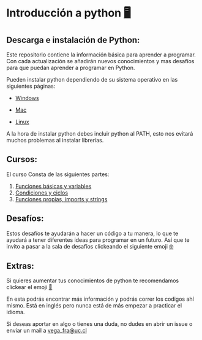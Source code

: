 # Introducción a python [:desktop_computer:](https://beitey.github.io/Intro-a-Python/)

## Descarga e instalación de Python:

Este repositorio contiene la información básica para aprender a programar. Con cada actualización se añadirán nuevos conocimientos y mas desafíos para que puedan aprender a programar en Python.

Pueden instalar python dependiendo de su sistema operativo en las siguientes páginas:

-   [Windows](https://www.python.org/downloads/ "Python for windows")

-   [Mac](https://www.python.org/downloads/macos/ "Python for mac")

-   [Linux](https://www.python.org/downloads/source/ "Python for linux")

A la hora de instalar python debes incluir python al PATH, esto nos evitará muchos problemas al instalar librerías.

## Cursos:

El curso Consta de las siguientes partes:

1.  [Funciones básicas y variables](https://beitey.github.io/Intro-a-Python/Productos/Intro-a-progra.html "Clase 1")
2.  [Condiciones y ciclos](https://beitey.github.io/Intro-a-Python/Productos/clase-2.html "clase 2")
3.  [Funciones propias, imports y strings](https://beitey.github.io/Intro-a-Python/Productos/clase-3.html "clase 3")

## Desafíos:

Estos desafíos te ayudarán a hacer un código a tu manera, lo que te ayudará a tener diferentes ideas para programar en un futuro. Así que te invito a pasar a la sala de desafíos clickeando el siguiente emoji [:nerd_face:](https://beitey.github.io/Intro-a-Python/Desafios/)

## Extras:

Si quieres aumentar tus conocimientos de python te recomendamos clickear el emoji [:mouse2:](https://www.w3schools.com/python/default.asp)

En esta podrás encontrar más información y podrás correr los codigos ahí mismo. Está en inglés pero nunca está de más empezar a practicar el idioma.

Si deseas aportar en algo o tienes una duda, no dudes en abrir un issue o enviar un mail a [vega_fra\@uc.cl](mailto:vega_fra@uc.cl)
